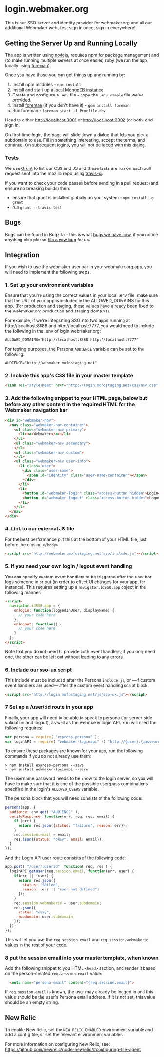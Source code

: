 login.webmaker.org
==================

This is our SSO server and identity provider for webmaker.org and all our additional Webmaker websites; sign in once, sign in everywhere!

## Getting the Server Up and Running Locally

The app is written using <a href="http://nodejs.org/">nodejs</a>, requires npm for package management and (to make running multiple servers at once easier) ruby (we run the app locally using <a href="http://ddollar.github.io/foreman/">foreman</a>).

Once you have those you can get things up and running by:

1. Install npm modules - `npm install`
2. Install and start up a <a href="http://docs.mongodb.org/manual/tutorial/install-mongodb-on-os-x/">local MongoDB instance</a>
3. Create and configure a `.env` file - copy the `.env.sample` file we've provided.
4. Install <a href="http://ddollar.github.io/foreman/">foreman</a> (if you don't have it) - `gem install foreman`
5. Run foreman - `foreman start -f Procfile.dev`

Head to either <a href="http://localhost:3001">http://localhost:3001</a> or <a href="http://localhost:3002">http://localhost:3002</a> (or both) and sign in.

On first-time login, the page will slide down a dialog that lets you pick a subdomain to use. Fill in something interesting, accept the terms, and continue. On subsequent logins, you will not be faced with this dialog.

### Tests

We use <a href="http://gruntjs.com/">Grunt</a> to lint our CSS and JS and these tests are run on each pull request sent into the mozilla repo using <a href="https://travis-ci.org/mozilla/login.webmaker.org">travis-ci</a>.

If you want to check your code passes before sending in a pull request (and ensure no breaking builds) then:

* ensure that grunt is installed globally on your system - `npm install -g grunt`
* run `grunt --travis test`

## Bugs

Bugs can be found in Bugzilla - this is what <a href="https://bugzilla.mozilla.org/buglist.cgi?quicksearch=c%3Dlogin&list_id=6396195">bugs we have now</a>, if you notice anything else please <a href="https://bugzilla.mozilla.org/enter_bug.cgi?product=Webmaker&component=Login">file a new bug</a> for us.

## Integration

If you wish to use the webmaker user bar in your webmaker.org app, you will need to implement the following steps.

### 1. Set up your environment variables

Ensure that you're using the correct values in your local .env file, make sure that the URL of your app is included in the ALLOWED_DOMAINS for this app. (For production and staging, these values have already been fixed to the webmaker.org production and staging domains).

For example, if we're integrating SSO into two apps running at http://localhost:8888 and http://localhost:7777, you would need to include the following in the .env of login.webmaker.org:

`ALLOWED_DOMAINS="http://localhost:8888 http://localhost:7777"`

For testing purposes, the Persona `AUDIENCE` variable can be set to the following:

`AUDIENCE="http://webmaker.mofostaging.net"`

### 2. Include this app's CSS file in your master template

```html
<link rel="stylesheet" href="http://login.mofostaging.net/css/nav.css" />
```

### 3. Add the following snippet to your HTML page, below <body> but before any other content in the required HTML for the Webmaker navigation bar


```html
<div id="webmaker-nav">
  <nav class="webmaker-nav-container">
    <ul class="webmaker-nav primary">
      <li><a>Webmaker</a></li>
    </ul>
    <ul class="webmaker-nav secondary">
    </ul>
    <ul class="webmaker-nav custom">
    </ul>
    <ul class="webmaker-nav user-info">
      <li class="user">
        <div class="user-name">
          <span id="identity" class="user-name-container"></span>
        </div>
      </li>
      <li>
        <button id="webmaker-login" class="access-button hidden">Login</button>
        <button id="webmaker-logout" class="access-button hidden">Logout</button>
      </li>
    </ul>
  </nav>
</div>
```

### 4. Link to our external JS file

For the best performance put this at the bottom of your HTML file, just before the closing ```</body>```

```html
<script src="http://webmaker.mofostaging.net/sso/include.js"></script>
```

### 5. If you need your own login / logout event handling

You can specify custom event handlers to be triggered after the user bar logs someone in or out (in order to effect UI changes for your app, for instance). This requires setting up a `navigator.idSSO.app` object in the following manner:

```html
<script>
  navigator.idSSO.app = {
    onlogin: function(loggedInUser, displayName) {
      // your code here
    },
    onlogout: function() {
      // your code here
    }
  };
</script>
```
Note that you do not need to provide both event handlers; if you only need one, the other can be left out without leading to any errors.

### 6. Include our sso-ux script

This include must be included after the Persona `include.js`, or —if custom event handlers are used— after the custom event handling script block.

```html
<script src="http://login.mofostaging.net/js/sso-ux.js"></script>
```

### 7 Set up a /user/:id route in your app

Finally, your app will need to be able to speak to persona (for server-side validation and logout), as well as the webmaker login API. You will need the following requires:

```javascript
var persona = require( "express-persona" );
var loginAPI = require( "webmaker-loginapi" )( "http://{user}:{password}@{webmaker.sso.domain}" );
```

To ensure these packages are known for your app, run the following commands if you do not already use them:

```
> npm install express-persona --save
> npm install webmaker-loginapi --save
```

The username:password needs to be know to the login server, so you will have to make sure that it is one of the possible user:pass combinations specified in the login's `ALLOWED_USERS` variable.

The persona block that you will need consists of the following code:

```javascript
persona(app, {
  audience: env.get( "AUDIENCE" ),
  verifyResponse: function(err, req, res, email) {
    if (err) {
      return res.json({status: "failure", reason: err});
    }
    req.session.email = email;
    res.json({status: "okay", email: email});
  }
});
```

And the Login API user route consists of the following code:

```javascript
app.post( "/user/:userid", function( req, res ) {
  loginAPI.getUser(req.session.email, function(err, user) {
    if(err || !user) {
      return res.json({
        status: "failed",
        reason: (err || "user not defined")
      });
    }
    req.session.webmakerid = user.subdomain;
    res.json({
      status: "okay",
      subdomain: user.subdomain
    });
  });
});
```

This will let you use the `req.session.email` and `req.session.webmakerid` values in the rest of your code.

### 8 put the session email into your master template, when known

Add the following snippet to you HTML `<head>` section, and render it based on the person-created `req.session.email` value:

```html
  <meta name="persona-email" content="{req.session.email}">
```

If `req.session.email` is known, the user may already be logged in and this value should be the user's Persona email address. If it is not set, this value should be an empty string.


## New Relic

To enable New Relic, set the `NEW_RELIC_ENABLED` environment variable and add a config file, or set the relevant environment variables.

For more information on configuring New Relic, see: https://github.com/newrelic/node-newrelic/#configuring-the-agent
